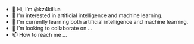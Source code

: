 - 👋 Hi, I’m @kz4killua
- 👀 I’m interested in artificial intelligence and machine learning.
- 🌱 I’m currently learning both artificial intelligence and machine learning.
- 💞️ I’m looking to collaborate on ...
- 📫 How to reach me ...

<!---
kz4killua/kz4killua is a ✨ special ✨ repository because its `README.md` (this file) appears on your GitHub profile.
You can click the Preview link to take a look at your changes.
--->
